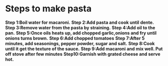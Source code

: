 # Steps to make pasta

**Step 1:Boil water for macaroni.**
**Step 2:Add pasta and cook until dente.**
**Step 3:Remove water from the pasta by straining.**
**Step 4:Add oil to the pan.**
**Step 5:Once oils heats up, add chopped garlic,onions and fry until onions turns brown.**
**Step 6:Add chopped tomatoes**
**Step 7:After 5 minutes, add seasonings, pepper powder, sugar and salt.**
**Step 8:Cook until it get the texture of the sauce.**
**Step 9:Add macaroni and mix well. Put off stove after few minutes**
**Step10:Garnish with grated cheese and serve hot.**
